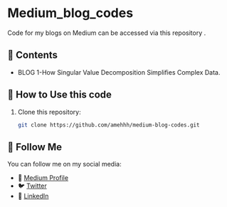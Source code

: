 # Medium_blog_codes
Code for my blogs on Medium can be accessed via this repository .
## 📖 Contents
- BLOG 1-How Singular Value Decomposition Simplifies Complex Data.
## 🔧 How to Use this code 
1. Clone this repository:
   ```bash
   git clone https://github.com/amehhh/medium-blog-codes.git
## 📢 Follow Me

You can follow me on my social media:

- 📝 [Medium Profile](https://medium.com/@amehsunday178)
- 🐦 [Twitter](https://x.com/AmehEmmanuelSu1)
- 💼 [LinkedIn](https://www.linkedin.com/in/amehes/)

